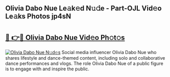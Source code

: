 ## Olivia Dabo Nue Le𝚊k𝚎d N𝚞𝚍e - Part-OJL Vid𝚎o Le𝚊ks Photos jp4sN

# <h2><a href="http://fb84d3.evod.top/?m=Olivia+Dabo+Nue">🔗 👉🔴 Olivia Dabo Nue Vid𝚎o Ph𝚘t𝚘s</a></h2>

[![Olivia Dabo Nue N𝚞d𝚎s](https://i.imgur.com/8V9OHl7.gif)](http://fb84d3.evod.top/?m=Olivia+Dabo+Nue)
Social media influencer Olivia Dabo Nue who shares lifestyle and dance-themed content, including solo and collaborative dance performances and vlogs. The role Olivia Dabo Nue of a public figure is to engage with and inspire the public. 

